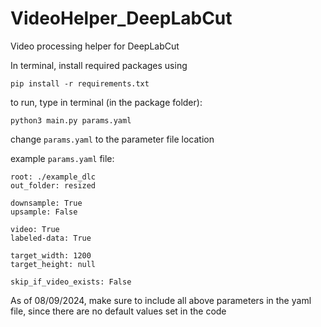 # VideoHelper_DeepLabCut
Video processing helper for DeepLabCut

In terminal, install required packages using 

```
pip install -r requirements.txt
```

to run, type in terminal (in the package folder):

```
python3 main.py params.yaml
```

change `params.yaml` to the parameter file location

example `params.yaml` file:

```
root: ./example_dlc
out_folder: resized

downsample: True
upsample: False

video: True
labeled-data: True

target_width: 1200
target_height: null

skip_if_video_exists: False
```

As of 08/09/2024, make sure to include all above parameters in the yaml file, since there are no default values set in the code

